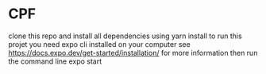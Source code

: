 # CPF
clone this repo and install all dependencies using yarn install
to run this projet you need  expo cli installed on your computer
see https://docs.expo.dev/get-started/installation/ for more information
then run the command line expo start
